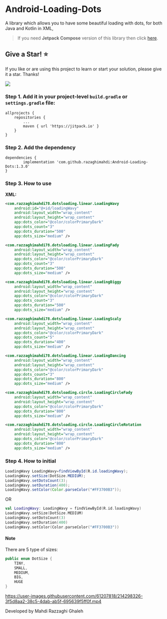 # Android-Loading-Dots

A library which allows you to have some beautiful loading with dots,  for both Java and Kotlin in XML, 

> If you need **Jetpack Compose** version of this library then click [here](https://github.com/razaghimahdi/Compose-Loading-Dots).

## Give a Star! ⭐
If you like or are using this project to learn or start your solution, please give it a star. Thanks!


[![](https://jitpack.io/v/razaghimahdi/Android-Loading-Dots.svg)](https://jitpack.io/#razaghimahdi/Android-Loading-Dots)

### Step 1. Add it in your project-level `build.gradle` or `settings.gradle` file:

	allprojects {
		repositories {
			...
			maven { url 'https://jitpack.io' }
		}
	}

### Step 2. Add the dependency

	dependencies {
	        implementation 'com.github.razaghimahdi:Android-Loading-Dots:1.3.0'
	}

### Step 3. How to use

**XML:**

```xml
<com.razzaghimahdi78.dotsloading.linear.LoadingWavy
	android:id="@+id/loadingWavy"
	android:layout_width="wrap_content"
	android:layout_height="wrap_content"
	app:dots_color="@color/colorPrimaryDark"
	app:dots_count="3"
	app:dots_duration="500"
	app:dots_size="medium" />

<com.razzaghimahdi78.dotsloading.linear.LoadingFady
	android:layout_width="wrap_content"
	android:layout_height="wrap_content"
	app:dots_color="@color/colorPrimaryDark"
	app:dots_count="3"
	app:dots_duration="500"
	app:dots_size="medium" />

<com.razzaghimahdi78.dotsloading.linear.LoadingBiggy
	android:layout_width="wrap_content"
	android:layout_height="wrap_content"
	app:dots_color="@color/colorPrimaryDark"
	app:dots_count="3"
	app:dots_duration="500"
	app:dots_size="medium" />

<com.razzaghimahdi78.dotsloading.linear.LoadingScaly
	android:layout_width="wrap_content"
	android:layout_height="wrap_content"
	app:dots_color="@color/colorPrimaryDark"
	app:dots_count="5"
	app:dots_duration="400"
	app:dots_size="medium" />

<com.razzaghimahdi78.dotsloading.linear.LoadingDancing
	android:layout_width="wrap_content"
	android:layout_height="wrap_content"
	app:dots_color="@color/colorPrimaryDark"
	app:dots_count="3"
	app:dots_duration="800"
	app:dots_size="medium" />

<com.razzaghimahdi78.dotsloading.circle.LoadingCircleFady
	android:layout_width="wrap_content"
	android:layout_height="wrap_content"
	app:dots_color="@color/colorPrimaryDark"
	app:dots_duration="800"
	app:dots_size="medium" />

<com.razzaghimahdi78.dotsloading.circle.LoadingCircleRotation
	android:layout_width="wrap_content"
	android:layout_height="wrap_content"
	app:dots_color="@color/colorPrimaryDark"
	app:dots_duration="800"
	app:dots_size="medium" />
```

### Step 4. How to initial

```java
LoadingWavy LoadingWavy=findViewById(R.id.loadingWavy);
LoadingWavy.setSize(DotSize.MEDIUM);
LoadingWavy.setDotsCount(3);
LoadingWavy.setDuration(400);
LoadingWavy.setColor(Color.parseColor("#FF3700B3"));
```

OR

```kotlin
val LoadingWavy: LoadingWavy = findViewById(R.id.loadingWavy)
LoadingWavy.setSize(DotSize.MEDIUM)
LoadingWavy.setDotsCount(3)
LoadingWavy.setDuration(400)
LoadingWavy.setColor(Color.parseColor("#FF3700B3"))
```

#### **Note**

There are 5 type of sizes:

```Java
public enum DotSize {
    TINY,
    SMALL,
    MEDIUM,
    BIG,
    HUGE
}
```

https://user-images.githubusercontent.com/61207818/214298326-3f5d8aa2-38c5-4dab-ab5f-695639f5ff0f.mp4

Developed by Mahdi Razzaghi Ghaleh
